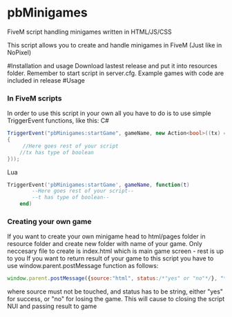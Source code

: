 # pbMinigames
FiveM script handling minigames written in HTML/JS/CSS

This script allows you to create and handle minigames in FiveM (Just like in NoPixel)

#Installation and usage
Download lastest release and put it into resources folder. Remember to start script in server.cfg.
Example games with code are included in release
#Usage
### In FiveM scripts
In order to use this script in your own all you have to do is to use simple TriggerEvent functions, like this:
C#
```csharp
TriggerEvent("pbMinigames:startGame", gameName, new Action<bool>((tx) =>
{
	 //Here goes rest of your script
	//tx has type of boolean
}));
```
Lua
```lua
TriggerEvent('pbMinigames:startGame', gameName, function(t)
		--Here goes rest of your script--
		--t has type of boolean--
	end)
```
### Creating your own game
If you want to create your own minigame head to html/pages folder in resource folder and create new folder with name of your game. Only neccesary file to create is index.html which is main game screen - rest is up to you
If you want to return result of your game to this script you have to use window.parent.postMessage function as follows:
```javascript
window.parent.postMessage({source:"html", status:/*"yes" or "no"*/}, "*");
``` 
where source must not be touched, and status has to be string, either "yes" for success, or "no" for losing the game. This will cause to closing the script NUI and passing result to game 
